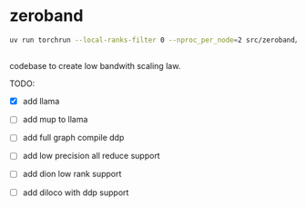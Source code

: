 # zeroband

```bash
uv run torchrun --local-ranks-filter 0 --nproc_per_node=2 src/zeroband/train.py @ configs/debug.toml
```


##

codebase to create low bandwith scaling law.


TODO:

- [x] add llama
- [ ] add mup to llama
- [ ] add full graph compile ddp
- [ ] add low precision all reduce support
- [ ] add dion low rank support
- [ ] add diloco with ddp support

